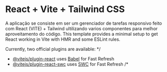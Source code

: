 # React + Vite + Tailwind CSS

A aplicação se consiste em ser um gerenciador de tarefas responsivo feito com React (VITE) + Tailwind ultilizando varios componentes para melhor aproveitamento do código.
This template provides a minimal setup to get React working in Vite with HMR and some ESLint rules.

Currently, two official plugins are available:
*/
- [@vitejs/plugin-react](https://github.com/vitejs/vite-plugin-react/blob/main/packages/plugin-react/README.md) uses [Babel](https://babeljs.io/) for Fast Refresh
- [@vitejs/plugin-react-swc](https://github.com/vitejs/vite-plugin-react-swc) uses [SWC](https://swc.rs/) for Fast Refresh
/*
